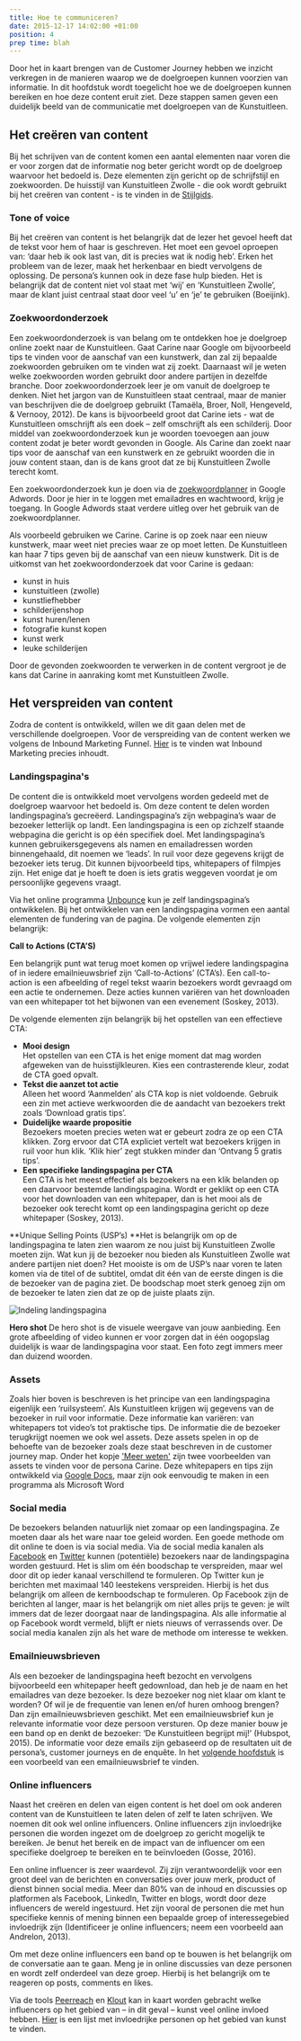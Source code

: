 ```yaml
---
title: Hoe te communiceren?
date: 2015-12-17 14:02:00 +01:00
position: 4
prep time: blah
---
```


Door het in kaart brengen van de Customer Journey hebben we inzicht verkregen in de manieren waarop we de doelgroepen kunnen voorzien van informatie. In dit hoofdstuk wordt toegelicht hoe we de doelgroepen kunnen bereiken en hoe deze content eruit ziet. Deze stappen samen geven een duidelijk beeld van de communicatie met doelgroepen van de Kunstuitleen. 

## Het creëren van content 
Bij het schrijven van de content komen een aantal elementen naar voren die er voor zorgen dat de informatie nog beter gericht wordt op de doelgroep waarvoor het bedoeld is. Deze elementen zijn gericht op de schrijfstijl en zoekwoorden. De huisstijl van Kunstuitleen Zwolle - die ook wordt gebruikt bij het creëren van content - is te vinden in de [Stijlgids](http://hndbk.siteleaf.net/style/). 

### Tone of voice
Bij het creëren van content is het belangrijk dat de lezer het gevoel heeft dat de tekst voor hem of haar is geschreven. Het moet een gevoel oproepen van: ‘daar heb ik ook last van, dit is precies wat ik nodig heb’. Erken het probleem van de lezer, maak het herkenbaar en biedt vervolgens de oplossing. 
De persona’s kunnen ook in deze fase hulp bieden. Het is belangrijk dat de content niet vol staat met ‘wij’ en ‘Kunstuitleen Zwolle’, maar de klant juist centraal staat door veel ‘u’ en ‘je’ te gebruiken (Boeijink).

### Zoekwoordonderzoek
Een zoekwoordonderzoek is van belang om te ontdekken hoe je doelgroep online zoekt naar de Kunstuitleen. Gaat Carine naar Google om bijvoorbeeld tips te vinden voor de aanschaf van een kunstwerk, dan zal zij bepaalde zoekwoorden gebruiken om te vinden wat zij zoekt. Daarnaast wil je weten welke zoekwoorden worden gebruikt door andere partijen in dezelfde branche. Door zoekwoordonderzoek leer je om vanuit de doelgroep te denken. Niet het jargon van de Kunstuitleen staat centraal, maar de manier van beschrijven die de doelgroep gebruikt (Tamaëla, Broer, Noll, Hengeveld, & Vernooy, 2012). De kans is bijvoorbeeld groot dat Carine iets - wat de Kunstuitleen omschrijft als een doek – zelf omschrijft als een schilderij. 
Door middel van zoekwoordonderzoek kun je woorden toevoegen aan jouw content zodat je beter wordt gevonden in Google. Als Carine dan zoekt naar tips voor de aanschaf van een kunstwerk en ze gebruikt woorden die in jouw content staan, dan is de kans groot dat ze bij Kunstuitleen Zwolle terecht komt. 

Een zoekwoordonderzoek kun je doen via de [zoekwoordplanner](https://adwords.google.com/ko/KeywordPlanner/Home?__u=9761517890&__c=8242883690&authuser=0#start) in Google Adwords.  Door je hier in te loggen met emailadres en wachtwoord, krijg je toegang. In Google Adwords staat verdere uitleg over het gebruik van de zoekwoordplanner. 

Als voorbeeld gebruiken we Carine. Carine is op zoek naar een nieuw kunstwerk, maar weet niet precies waar ze op moet letten. De Kunstuitleen kan haar 7 tips geven bij de aanschaf van een nieuw kunstwerk. Dit is de uitkomst van het zoekwoordonderzoek dat voor Carine is gedaan:

* kunst in huis
* kunstuitleen (zwolle)
* kunstliefhebber
* schilderijenshop
* kunst huren/lenen
* fotografie kunst kopen
* kunst werk
* leuke schilderijen

Door de gevonden zoekwoorden te verwerken in de content vergroot je de kans dat Carine in aanraking komt met Kunstuitleen Zwolle. 

## Het verspreiden van content
Zodra de content is ontwikkeld, willen we dit gaan delen met de verschillende doelgroepen. Voor de verspreiding van de content werken we volgens de Inbound Marketing Funnel. [Hier](http://hndbk.siteleaf.net/weten/over-inbound-marketing/) is te vinden wat Inbound Marketing precies inhoudt. 


### Landingspagina's
De content die is ontwikkeld moet vervolgens worden gedeeld met de doelgroep waarvoor het bedoeld is. Om deze content te delen worden landingspagina’s gecreëerd. Landingspagina’s zijn webpagina’s waar de bezoeker letterlijk op landt. Een landingspagina is een op zichzelf staande webpagina die gericht is op één specifiek doel. Met landingspagina’s kunnen gebruikersgegevens als namen en emailadressen worden binnengehaald, dit noemen we ‘leads’. In ruil voor deze gegevens krijgt de bezoeker iets terug. Dit kunnen bijvoorbeeld tips, whitepapers of filmpjes zijn. Het enige dat je hoeft te doen is iets gratis weggeven voordat je om persoonlijke gegevens vraagt. 

Via het online programma [Unbounce](www.unbounce.com) kun je zelf landingspagina’s ontwikkelen. Bij het ontwikkelen van een landingspagina vormen een aantal elementen de fundering van de pagina. De volgende elementen zijn belangrijk: 

**Call to Actions (CTA’S)**

Een belangrijk punt wat terug moet komen op vrijwel iedere landingspagina of in iedere emailnieuwsbrief zijn ‘Call-to-Actions’ (CTA’s). Een call-to-action is een afbeelding of regel tekst waarin bezoekers wordt gevraagd om een actie te ondernemen. Deze acties kunnen variëren van het downloaden van een whitepaper tot het bijwonen van een evenement (Soskey, 2013).

De volgende elementen zijn belangrijk bij het opstellen van een effectieve CTA:

* **Mooi design** <br/>
Het opstellen van een CTA is het enige moment dat mag worden afgeweken van de huisstijlkleuren. Kies een contrasterende kleur, zodat de CTA goed opvalt. 
* **Tekst die aanzet tot actie** <br/>
Alleen het woord ‘Aanmelden’ als CTA kop is niet voldoende. Gebruik een zin met actieve werkwoorden die de aandacht van bezoekers trekt zoals ‘Download gratis tips’. 
* **Duidelijke waarde propositie** <br/>
Bezoekers moeten precies weten wat er gebeurt zodra ze op een CTA klikken. Zorg ervoor dat CTA expliciet vertelt wat bezoekers krijgen in ruil voor hun klik. ‘Klik hier’ zegt stukken minder dan ‘Ontvang 5 gratis tips’. 
* **Een specifieke landingspagina per CTA** <br/>
Een CTA is het meest effectief als bezoekers na een klik belanden op een daarvoor bestemde landingspagina. Wordt er geklikt op een CTA voor het downloaden van een whitepaper, dan is het mooi als de bezoeker ook terecht komt op een landingspagina gericht op deze whitepaper (Soskey, 2013). 

**Unique Selling Points (USP’s)
**Het is belangrijk om op de landingspagina te laten zien waarom ze nou juist bij Kunstuitleen Zwolle moeten zijn. Wat kun jij de bezoeker nou bieden als Kunstuitleen Zwolle wat andere partijen niet doen? Het mooiste is om de USP’s naar voren te laten komen via de titel of de subtitel, omdat dit één van de eerste dingen is die de bezoeker van de pagina ziet. De boodschap moet sterk genoeg zijn om de bezoeker te laten zien dat ze op de juiste plaats zijn. 

![Indeling landingspagina](https://placester.com/wp-content/uploads/2015/02/real-estate-website-conversion-kissmetrics-landing-page-infographic.png)

**Hero shot**
De hero shot is de visuele weergave van jouw aanbieding. Een grote afbeelding of video kunnen er voor zorgen dat in één oogopslag duidelijk is waar de landingspagina voor staat. Een foto zegt immers meer dan duizend woorden. 

### Assets
Zoals hier boven is beschreven is het principe van een landingspagina eigenlijk een ‘ruilsysteem’. Als Kunstuitleen krijgen wij gegevens van de bezoeker in ruil voor informatie. Deze informatie kan variëren: van whitepapers tot video’s tot praktische tips. De informatie die de bezoeker terugkrijgt noemen we ook wel assets. Deze assets spelen in op de behoefte van de bezoeker zoals deze staat beschreven in de customer journey map. Onder het kopje ['Meer weten'](http://hndbk.siteleaf.net/weten/assets/) zijn twee voorbeelden van assets te vinden voor de persona Carine. Deze whitepapers en tips zijn ontwikkeld via [Google Docs](https://docs.google.com/document/u/0/?pli=1&showDriveBanner=true#), maar zijn ook eenvoudig te maken in een programma als Microsoft Word

### Social media
De bezoekers belanden natuurlijk niet zomaar op een landingspagina. Ze moeten daar als het ware naar toe geleid worden. Een goede methode om dit online te doen is via social media. Via de social media kanalen als [Facebook](https://www.facebook.com/Kunstuitleenzwolle/?fref=ts) en [Twitter](https://twitter.com/Kunstuitleen) kunnen (potentiële) bezoekers naar de landingspagina worden gestuurd. Het is slim om één boodschap te verspreiden, maar wel door dit op ieder kanaal verschillend te formuleren. Op Twitter kun je berichten met maximaal 140 leestekens verspreiden. Hierbij is het dus belangrijk om alleen de kernboodschap te formuleren. Op Facebook zijn de berichten al langer, maar is het belangrijk om niet alles prijs te geven: je wilt immers dat de lezer doorgaat naar de landingspagina. Als alle informatie al op Facebook wordt vermeld, blijft er niets nieuws of verrassends over. De social media kanalen zijn als het ware de methode om interesse te wekken. 

### Emailnieuwsbrieven
Als een bezoeker de landingspagina heeft bezocht en vervolgens bijvoorbeeld een whitepaper heeft gedownload, dan heb je de naam en het emailadres van deze bezoeker. Is deze bezoeker nog niet klaar om klant te worden? Of wil je de frequentie van lenen en/of huren omhoog brengen? Dan zijn emailnieuwsbrieven geschikt. Met een emailnieuwsbrief kun je relevante informatie voor deze persoon versturen. Op deze manier bouw je een band op en denkt de bezoeker: ‘De Kunstuitleen begrijpt mij!’ (Hubspot, 2015). De informatie voor deze emails zijn gebaseerd op de resultaten uit de persona’s, customer journeys en de enquête. In het [volgende hoofdstuk](http://hndbk.siteleaf.net/handboek/testen/) is een voorbeeld van een emailnieuwsbrief te vinden.  

### Online influencers
Naast het creëren en delen van eigen content is het doel om ook anderen content van de Kunstuitleen te laten delen of zelf te laten schrijven. We noemen dit ook wel online influencers. Online influencers zijn invloedrijke personen die worden ingezet om de doelgroep zo gericht mogelijk te bereiken. Je benut het bereik en de impact van de influencer om een specifieke doelgroep te bereiken en te beïnvloeden (Gosse, 2016). 

Een online influencer is zeer waardevol. Zij zijn verantwoordelijk voor een groot deel van de berichten en conversaties over jouw merk, product of dienst binnen social media. Meer dan 80% van de inhoud en discussies op platformen als Facebook, LinkedIn, Twitter en blogs, wordt door deze influencers de wereld ingestuurd. Het zijn vooral de personen die met hun specifieke kennis of mening binnen een bepaalde groep of interessegebied invloedrijk zijn (Identificeer je online influencers; neem een voorbeeld aan Andrelon, 2013). 

Om met deze online influencers een band op te bouwen is het belangrijk om de conversatie aan te gaan. Meng je in online discussies van deze personen en wordt zelf onderdeel van deze groep. Hierbij is het belangrijk om te reageren op posts, comments en likes. 

Via de tools [Peerreach](https://peerreach.com/lists/arts/) en [Klout](https://klout.com/home) kan in kaart worden gebracht welke influencers op het gebied van – in dit geval – kunst veel online invloed hebben. [Hier](http://hndbk.siteleaf.net/weten/online-influencers/) is een lijst met invloedrijke personen op het gebied van kunst te vinden. 
